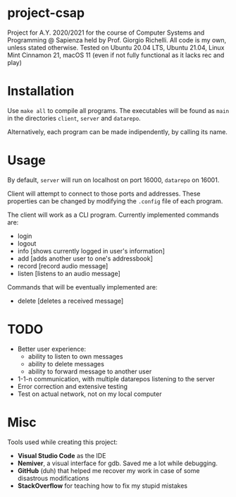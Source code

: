 # project-csap
Project for A.Y. 2020/2021 for the course of Computer Systems and Programming @ Sapienza held by Prof. Giorgio Richelli.
All code is my own, unless stated otherwise.
Tested on Ubuntu 20.04 LTS, Ubuntu 21.04, Linux Mint Cinnamon 21, macOS 11 (even if not fully functional as it lacks rec and play)


# Installation
Use `make all` to compile all programs.
The executables will be found as 	`main` in the directories `client`, `server` and `datarepo`.

Alternatively, each program can be made indipendently, by calling its name.


# Usage
By default, `server` will run on localhost on port 16000, `datarepo` on 16001.

Client will attempt to connect to those ports and addresses.
These properties can be changed by modifying the `.config` file of each program.

The client will work as a CLI program.
Currently implemented commands are:
- login
- logout
- info [shows currently logged in user's information]
- add [adds another user to one's addressbook]
- record [record audio message]
- listen [listens to an audio message]

Commands that will be eventually implemented are:
- delete [deletes a received message]

# TODO
- Better user experience:
	- ability to listen to own messages
	- ability to delete messages
	- ability to forward message to another user
- 1-1-n communication, with multiple datarepos listening to the server
- Error correction and extensive testing
- Test on actual network, not on my local computer

# Misc
Tools used while creating this project:
- **Visual Studio Code** as the IDE
- **Nemiver**, a visual interface for gdb. Saved me a lot while debugging.
- **GitHub** (duh) that helped me recover my work in case of some disastrous modifications
- **StackOverflow** for teaching how to fix my stupid mistakes
